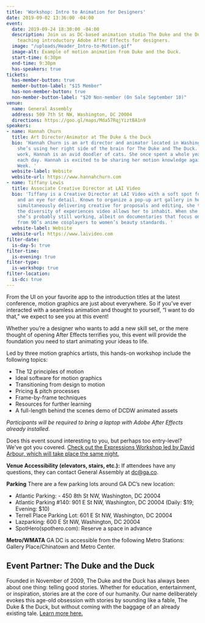 ```yaml
---
title: 'Workshop: Intro to Animation for Designers'
date: 2019-09-02 13:36:00 -04:00
event:
  date: 2019-09-24 18:30:00 -04:00
  description: Join us as DC-based animation studio The Duke and the Duck lead a workshop
    teaching introductory Adobe After Effects for designers.
  image: "/uploads/Header_Intro-to-Motion.gif"
  image-alt: Example of motion animation from Duke and the Duck.
  start-time: 6:30pm
  end-time: 9:30pm
  has-speakers: true
tickets:
  has-member-button: true
  member-button-label: "$15 Member"
  has-non-member-button: true
  non-member-button-label: "$20 Non-member (On Sale September 10)"
venue:
  name: General Assembly
  address: 509 7th St NW, Washington, DC 20004
  directions: https://goo.gl/maps/Mda57RqjYiztBA1n9
speakers:
- name: Hannah Churn
  title: Art Director/Animator at The Duke & the Duck
  bio: 'Hannah Churn is an art director and animator located in Washington D.C. Currently,
    she’s using her right side of the brain for The Duke and The Duck. Outside of
    work, Hannah is an avid doodler of cats. She once spent a whole year drawing one
    each day. Hannah is excited to be sharing her motion knowledge again for DC Design
    Week. '
  website-label: Website
  website-url: https://www.hannahchurn.com
- name: Tiffany Lewis
  title: Associate Creative Director at LAI Video
  bio: 'Tiffany is a Creative Director at LAI Video with a soft spot for motion graphics
    and an eye for detail. Known to organize a pop-up art gallery in her office while
    simultaneously delivering creative for proposals and editing, she truly enjoys
    the diversity of experiences video allows her to inhabit. When she’s not at work
    she’s probably still working, albeit on documentaries that focus on anything,
    from 90’s anime cosplayers to women’s beauty standards. '
  website-label: Website
  website-url: https://www.laivideo.com
filter-date:
  is-day-5: true
filter-time:
  is-evening: true
filter-type:
  is-workshop: true
filter-location:
  is-dc: true
---
```


From the UI on your favorite app to the introduction titles at the latest conference, motion graphics are just about everywhere. So if you’ve ever interacted with a seamless animation and thought to yourself, “I want to do that,” we expect to see you at this event!

Whether you’re a designer who wants to add a new skill set, or the mere thought of opening After Effects terrifies you, this event will provide the foundation you need to start animating your ideas to life.

Led by three motion graphics artists, this hands-on workshop include the following topics: 
* The 12 principles of motion
* Ideal software for motion graphics
* Transitioning from design to motion
* Pricing & pitch processes
* Frame-by-frame techniques
* Resources for further learning
* A full-length behind the scenes demo of DCDW animated assets

*Participants will be required to bring a laptop with Adobe After Effects already installed.* 

Does this event sound interesting to you, but perhaps too entry-level? We’ve got you covered. [Check out the Expressions Workshop led by David Arbour, which will take place the same night.](https://www.dcdesignweek.org/events/workshop-expressions-in-after-effects-for-designers/) 

**Venue Accessibility (elevators, stairs, etc.):** If attendees have any questions, they can contact General Assembly at dc@ga.co.

**Parking** There are a few parking lots around GA DC’s new location:
* Atlantic Parking: - 450 8th St NW, Washington, DC 20004
* Atlantic Parking #140: 901 E St NW, Washington, DC 20004
(Daily: $19; Evening: $10)
* Terrell Place Parking Lot: 601 E St NW, Washington, DC 20004
* Lazparking: 600 E St NW, Washington, DC 20004
* SpotHero(spothero.com): Reserve a space in advance

**Metro/WMATA** GA DC is accessible from the following Metro Stations: Gallery Place/Chinatown and Metro Center.

## Event Partner: The Duke and the Duck
Founded in November of 2009, The Duke and the Duck has always been about one thing: telling good stories. Whether for education, entertainment, or inspiration, stories are at the core of our humanity. Our name deliberately evokes this age-old obsession with stories by sounding like a fable, The Duke & the Duck, but without coming with the baggage of an already existing tale. [Learn more here.](https://www.dukeduck.com)